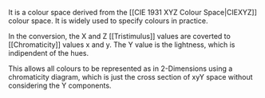 It is a colour space derived from the [[CIE 1931 XYZ Colour Space|CIEXYZ]] colour space. It is widely used to specify colours in practice.

In the conversion, the X and Z [[Tristimulus]] values are coverted to [[Chromaticity]] values x and y. The Y value is the lightness, which is indipendent of the hues.

This allows all colours to be represented as in 2-Dimensions using a chromaticity diagram, which is just the cross section of xyY space without considering the Y components.